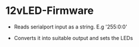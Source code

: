 # 12vLED-Firmware

* Reads serialport input as a string. E.g '255:0:0'

* Converts it into suitable output and sets the LEDs
